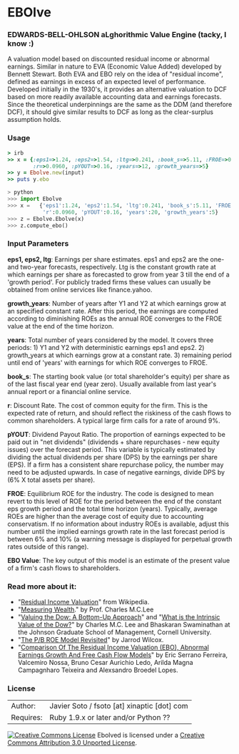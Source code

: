 # EBOlve

### EDWARDS-BELL-OHLSON aLghorithmic Value Engine (tacky, I know :)

A valuation model based on discounted residual income or abnormal earnings. Similar in nature to EVA (Economic Value Added) developed by Bennett Stewart. Both EVA and EBO rely on the idea of "residual income", defined as earnings in excess of an expected level of performance. Developed initially in the 1930's, it provides an alternative valuation to DCF based on more readily available accounting data and earnings forecasts. Since the theoretical underpinnings are the same as the DDM (and therefore DCF), it  should give similar results to DCF as long as the clear-surplus assumption holds.

### Usage

```ruby
> irb
>> x = {:eps1=>1.24, :eps2=>1.54, :ltg=>0.241, :book_s=>5.11, :FROE=>0.2,\
        :r=>0.0960, :pYOUT=>0.16, :years=>12, :growth_years=>5}
>> y = Ebolve.new(input)
>> puts y.ebo
```

```python
> python
>>> import Ebolve
>>> x =   {'eps1':1.24, 'eps2':1.54, 'ltg':0.241, 'book_s':5.11, 'FROE':0.2,\
           'r':0.0960, 'pYOUT':0.16, 'years':20, 'growth_years':5}
>>> z = Ebolve.Ebolve(x)
>>> z.compute_ebo()
```

### Input Parameters

**eps1, eps2, ltg**: Earnings per share estimates. eps1 and eps2 are the one- and two-year forecasts, respectively. Ltg is the constant growth rate at which earnings per share as forecasted to grow from year 3 till the end of a 'growth period'. For publicly traded firms these values can usually be obtained from online services like finance.yahoo.

**growth_years**: Number of years after Y1 and Y2 at which earnings grow at an specified constant rate. After this period, the earnings are computed according to diminishing ROEs as the annual ROE converges to the FROE value at the end of the time horizon.

**years**: Total number of years considered by the model. It covers three periods: 1) Y1 and Y2 with deterministic earnings eps1 and eps2. 2) growth_years at which earnings grow at a constant rate. 3) remaining period until end of 'years' with earnings for which ROE converges to FROE.

**book_s**: The starting book value (or total shareholder's equity) per share as of the last fiscal year end (year zero). Usually available from last year's annual report or a financial online service.

**r**: Discount Rate. The cost of common equity for the firm. This is the expected rate of return, and should reflect the riskiness of the cash flows to common shareholders. A typical large firm calls for a rate of around 9%.

**pYOUT**: Dividend Payout Ratio. The proportion of earnings expected to be paid out in "net dividends" (dividends + share repurchases - new equity issues) over the forecast period. This variable is typically estimated by dividing the actual dividends per share (DPS) by the earnings per share (EPS). If a firm has a consistent share repurchase policy, the number may need to be adjusted upwards. In case of negative earnings, divide DPS by (6% X total assets per share).

**FROE**: Equilibrium ROE for the industry. The code is designed to mean revert to this level of ROE for the period between the end of the constant eps growth period and the total time horizon (years). Typically, average ROEs are higher than the average cost of equity due to accounting conservatism. If no information about industry ROEs is available, adjust this number until the implied earnings growth rate in the last forecast period is between 6% and 10% (a warning message is displayed for perpetual growth rates outside of this range).

**EBO Value**: The key output of this model is an estimate of the present value of a firm's cash flows to shareholders. 

### Read more about it:

- "[Residual Income Valuation](http://en.wikipedia.org/wiki/Residual_income_valuation)" from Wikipedia.
- "[Measuring Wealth](http://www.exinfm.com/pdffiles/ca.pdf)." by Prof. Charles M.C.Lee
- "[Valuing the Dow: A Bottom-Up Approach](http://forum.johnson.cornell.edu/faculty/swaminathan/Published%20Papers/FAJ_99.pdf)" and "[What is the Intrinsic Value of the Dow?](http://forum.johnson.cornell.edu/faculty/swaminathan/Published%20Papers/JF_99.pdf)" by Charles M.C. Lee and Bhaskaran Swaminathan at the Johnson Graduate School of Management, Cornell University.
- "[The P/B ROE Model Revisited](https://www.google.com/url?sa=t&rct=j&q=&esrc=s&source=web&cd=1&cad=rja&ved=0CCwQFjAA&url=http%3A%2F%2Fwww.northinfo.com%2Fdocuments%2F29.pdf&ei=odzyUcrpH4mbigKwj4GoBA&usg=AFQjCNFGLWYebY8eIMvOyuMWJ_huroUt5Q&bvm=bv.49784469,d.cGE)" by Jarrod Wilcox.
- "[Comparison Of The Residual Income Valuation (EBO), Abnormal Earnings Growth And Free Cash Flow Models](http://www.bbronline.com.br/public/edicoes/5_2/artigos/dpwjpedzii2122010102522.pdf)" by Eric Serrano Ferreira, Valcemiro Nossa, Bruno Cesar Aurichio Ledo, Arilda Magna Campagnharo Teixeira and Alexsandro Broedel Lopes.
 

### License

<table>
<tr><td>Author:</td><td>Javier Soto / fsoto [at] xinaptic [dot] com</td></tr>
<tr><td>Requires:</td><td>Ruby 1.9.x or later and/or Python ??</td></tr>
</table>

<a rel="license" href="http://creativecommons.org/licenses/by/3.0/deed.en_US"><img alt="Creative Commons License" style="border-width:0" src="http://i.creativecommons.org/l/by/3.0/88x31.png" /></a> Ebolved is licensed under a <a rel="license" href="http://creativecommons.org/licenses/by/3.0/deed.en_US">Creative Commons Attribution 3.0 Unported License</a>.
